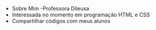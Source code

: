 - Sobre Mim
-Professora Dileusa
- Interessada no momento em programação HTML e CSS
- Compartilhar códigos com meus alunos


<!---
DileusaCamargo/DileusaCamargo is a ✨ special ✨ repository because its `README.md` (this file) appears on your GitHub profile.
You can click the Preview link to take a look at your changes.
--->
